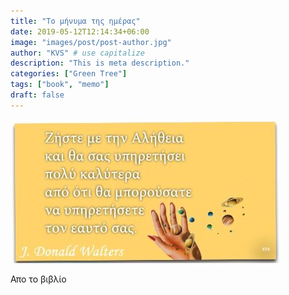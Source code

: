 ```yaml
---
title: "Το μήνυμα της ημέρας"
date: 2019-05-12T12:14:34+06:00
image: "images/post/post-author.jpg"
author: "KVS" # use capitalize
description: "This is meta description."
categories: ["Green Tree"]
tags: ["book", "memo"]
draft: false
---
```


![An Example image](/images/post/1639462972737.jpeg)


Απο το βιβλίο
